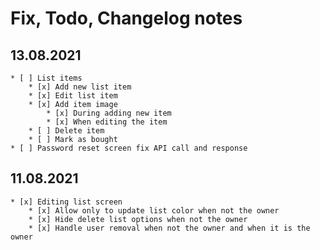 # Fix, Todo, Changelog notes

## 13.08.2021

    * [ ] List items
        * [x] Add new list item
        * [x] Edit list item
        * [x] Add item image
            * [x] During adding new item
            * [x] When editing the item
        * [ ] Delete item
        * [ ] Mark as bought
    * [ ] Password reset screen fix API call and response
    
## 11.08.2021

    * [x] Editing list screen
        * [x] Allow only to update list color when not the owner
        * [x] Hide delete list options when not the owner
        * [x] Handle user removal when not the owner and when it is the owner